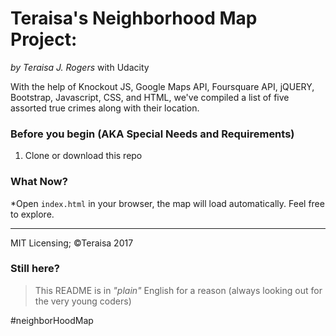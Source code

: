 
# Teraisa's Neighborhood Map Project:
_by Teraisa J. Rogers_ with Udacity


With the help of Knockout JS, Google Maps API, Foursquare API, jQUERY, Bootstrap, Javascript, CSS, and HTML, we've compiled a list of five assorted true crimes along with their location.

### Before you begin (AKA Special Needs and Requirements)
1. Clone or download this repo

### What Now?
*Open `index.html` in your browser, the map will load automatically. Feel free to explore.

--------------

MIT Licensing; ©Teraisa 2017

### Still here?
>This README is in *"plain"* English for a reason
(always looking out for the very young coders)

#neighborHoodMap
